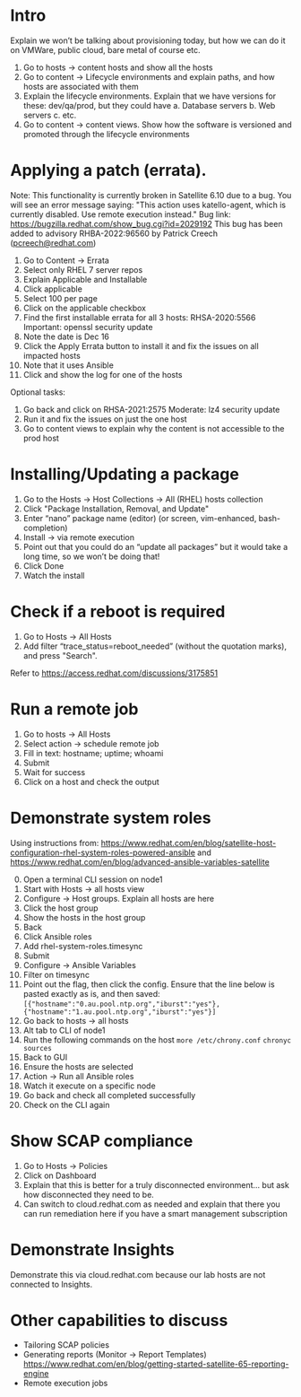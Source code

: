 # Intro

Explain we won’t be talking about provisioning today, but how we can do it on VMWare, public cloud, bare metal of course etc.
1. Go to hosts -> content hosts and show all the hosts
2. Go to content -> Lifecycle environments and explain paths, and how hosts are associated with them
3. Explain the lifecycle environments.  Explain that we have versions for these: dev/qa/prod, but they could have 
    a. Database servers
    b. Web servers
    c. etc.
4. Go to content -> content views.  Show how the software is versioned and promoted through the lifecycle environments

# Applying a patch (errata). 

Note: This functionality is currently broken in Satellite 6.10 due to a bug.  You will see an error message saying: "This action uses katello-agent, which is currently disabled. Use remote execution instead."
Bug link: https://bugzilla.redhat.com/show_bug.cgi?id=2029192
This bug has been added to advisory RHBA-2022:96560 by Patrick Creech (pcreech@redhat.com)

1. Go to Content -> Errata
2. Select only RHEL 7 server repos
3. Explain Applicable and Installable
4. Click applicable
5. Select 100 per page
6. Click on the applicable checkbox
7. Find the first installable errata for all 3 hosts: RHSA-2020:5566 Important: openssl security update
8. Note the date is Dec 16
9. Click the Apply Errata button to install it and fix the issues on all impacted hosts
10. Note that it uses Ansible
11. Click and show the log for one of the hosts

Optional tasks:

1. Go back and click on RHSA-2021:2575 Moderate: lz4 security update
2. Run it and fix the issues on just the one host
3. Go to content views to explain why the content is not accessible to the prod host

# Installing/Updating a package

1. Go to the Hosts -> Host Collections -> All (RHEL) hosts collection
2. Click "Package Installation, Removal, and Update"
3. Enter “nano” package name (editor) (or screen, vim-enhanced, bash-completion)
4. Install -> via remote execution
5. Point out that you could do an “update all packages” but it would take a long time, so we won’t be doing that!
6. Click Done
7. Watch the install

# Check if a reboot is required

1. Go to Hosts -> All Hosts
2. Add filter “trace_status=reboot_needed” (without the quotation marks), and press "Search".

Refer to https://access.redhat.com/discussions/3175851

# Run a remote job

1. Go to hosts -> All Hosts
2. Select action -> schedule remote job
3. Fill in text: hostname; uptime; whoami
4. Submit
5. Wait for success
6. Click on a host and check the output

# Demonstrate system roles

Using instructions from: 
https://www.redhat.com/en/blog/satellite-host-configuration-rhel-system-roles-powered-ansible
and
https://www.redhat.com/en/blog/advanced-ansible-variables-satellite


0. Open a terminal CLI session on node1
1. Start with Hosts -> all hosts view
2. Configure -> Host groups. Explain all hosts are here
3. Click the host group
4. Show the hosts in the host group
5. Back
6. Click Ansible roles
7. Add rhel-system-roles.timesync
8. Submit
9. Configure -> Ansible Variables
10. Filter on timesync
11. Point out the flag, then click the config. Ensure that the line below is pasted exactly as is, and then saved:
`[{"hostname":"0.au.pool.ntp.org","iburst":"yes"},{"hostname":"1.au.pool.ntp.org","iburst":"yes"}]`
13. Go back to hosts -> all hosts
14. Alt tab to CLI of node1
15. Run the following commands on the host
`more /etc/chrony.conf`
`chronyc sources`
16. Back to GUI
17. Ensure the hosts are selected
18. Action -> Run all Ansible roles
19. Watch it execute on a specific node
20. Go back and check all completed successfully
21. Check on the CLI again

# Show SCAP compliance

1. Go to Hosts -> Policies
2. Click on Dashboard
3. Explain that this is better for a truly disconnected environment… but ask how disconnected they need to be.
4. Can switch to cloud.redhat.com as needed and explain that there you can run remediation here if you have a smart management subscription

# Demonstrate Insights

Demonstrate this via cloud.redhat.com because our lab hosts are not connected to Insights.

# Other capabilities to discuss

- Tailoring SCAP policies
- Generating reports (Monitor -> Report Templates)
    https://www.redhat.com/en/blog/getting-started-satellite-65-reporting-engine
- Remote execution jobs


